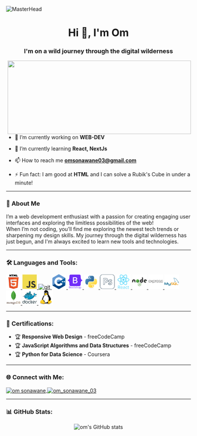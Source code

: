 ![MasterHead](https://i.pinimg.com/originals/83/b8/09/83b809857acd41a7bad4935b4734f9fc.gif)

<h1 align="center">Hi 👋, I'm Om</h1>
<h3 align="center">I'm on a wild journey through the digital wilderness</h3>

<img align="right" height="200" width="500" src="https://media.giphy.com/media/RbDKaczqWovIugyJmW/giphy.gif">

- 🔭 I’m currently working on **WEB-DEV**

- 🌱 I’m currently learning **React, NextJs**

- 📫 How to reach me **omsonawane03@gmail.com**

- ⚡ Fun fact: I am good at **HTML** and I can solve a Rubik's Cube in under a minute!

---

### 🌟 **About Me**

I’m a web development enthusiast with a passion for creating engaging user interfaces and exploring the limitless possibilities of the web!  
When I’m not coding, you’ll find me exploring the newest tech trends or sharpening my design skills. My journey through the digital wilderness has just begun, and I'm always excited to learn new tools and technologies.

---

### 🛠️ **Languages and Tools:**

<p align="left"> 
    <!-- Core Tech Stack -->
    <a href="https://www.w3.org/html/" target="_blank"> 
        <img src="https://raw.githubusercontent.com/devicons/devicon/master/icons/html5/html5-original-wordmark.svg" alt="html5" width="40" height="40"/> 
    </a> 
    <a href="https://developer.mozilla.org/en-US/docs/Web/JavaScript" target="_blank"> 
        <img src="https://raw.githubusercontent.com/devicons/devicon/master/icons/javascript/javascript-original.svg" alt="javascript" width="40" height="40"/> 
    </a> 
    <a href="https://git-scm.com/" target="_blank"> 
        <img src="https://www.vectorlogo.zone/logos/git-scm/git-scm-icon.svg" alt="git" width="40" height="40"/> 
    </a> 
    <a href="https://www.w3schools.com/cpp/" target="_blank"> 
        <img src="https://raw.githubusercontent.com/devicons/devicon/master/icons/cplusplus/cplusplus-original.svg" alt="cplusplus" width="40" height="40"/> 
    </a> 
    <a href="https://getbootstrap.com" target="_blank"> 
        <img src="https://raw.githubusercontent.com/devicons/devicon/master/icons/bootstrap/bootstrap-plain-wordmark.svg" alt="bootstrap" width="40" height="40"/> 
    </a> 
    <a href="https://www.python.org" target="_blank"> 
        <img src="https://raw.githubusercontent.com/devicons/devicon/master/icons/python/python-original.svg" alt="python" width="40" height="40"/> 
    </a> 
    <a href="https://www.photoshop.com/en" target="_blank"> 
        <img src="https://raw.githubusercontent.com/devicons/devicon/master/icons/photoshop/photoshop-line.svg" alt="photoshop" width="40" height="40"/> 
    </a>
    <!-- Software Engineering Skills -->
    <a href="https://reactjs.org/" target="_blank"> 
        <img src="https://raw.githubusercontent.com/devicons/devicon/master/icons/react/react-original-wordmark.svg" alt="react" width="40" height="40"/> 
    </a> 
    <a href="https://nodejs.org/en/" target="_blank"> 
        <img src="https://raw.githubusercontent.com/devicons/devicon/master/icons/nodejs/nodejs-original-wordmark.svg" alt="nodejs" width="40" height="40"/> 
    </a> 
    <a href="https://expressjs.com" target="_blank"> 
        <img src="https://raw.githubusercontent.com/devicons/devicon/master/icons/express/express-original-wordmark.svg" alt="express" width="40" height="40"/> 
    </a>
    <a href="https://www.mysql.com/" target="_blank"> 
        <img src="https://raw.githubusercontent.com/devicons/devicon/master/icons/mysql/mysql-original-wordmark.svg" alt="mysql" width="40" height="40"/> 
    </a> 
    <a href="https://www.mongodb.com/" target="_blank"> 
        <img src="https://raw.githubusercontent.com/devicons/devicon/master/icons/mongodb/mongodb-original-wordmark.svg" alt="mongodb" width="40" height="40"/> 
    </a>
    <a href="https://www.docker.com/" target="_blank"> 
        <img src="https://raw.githubusercontent.com/devicons/devicon/master/icons/docker/docker-original-wordmark.svg" alt="docker" width="40" height="40"/> 
    </a>
    <a href="https://www.linux.org/" target="_blank"> 
        <img src="https://raw.githubusercontent.com/devicons/devicon/master/icons/linux/linux-original.svg" alt="linux" width="40" height="40"/> 
    </a>
</p>

---

### 📜 **Certifications:**

- 🏆 **Responsive Web Design** - freeCodeCamp  
- 🏆 **JavaScript Algorithms and Data Structures** - freeCodeCamp  
- 🏆 **Python for Data Science** - Coursera

---

### 🌐 **Connect with Me:**

<p align="left">
    <a href="https://www.linkedin.com/in/om-sonawane-23bab11b8/" target="blank">
        <img align="center" src="https://raw.githubusercontent.com/rahuldkjain/github-profile-readme-generator/master/src/images/icons/Social/linked-in-alt.svg" alt="om sonawane" height="30" width="40" />
    </a>
    <a href="https://instagram.com/om_sonawane_03" target="blank">
        <img align="center" src="https://raw.githubusercontent.com/rahuldkjain/github-profile-readme-generator/master/src/images/icons/Social/instagram.svg" alt="om_sonawane_03" height="30" width="40" />
    </a>
</p>

---

### 📊 **GitHub Stats:**

<p align="center">
    <img src="https://github-readme-stats.vercel.app/api?username=om-sonawane&show_icons=true&theme=radical" alt="om's GitHub stats" />
</p>

<p align="center">
    <img src="https://github-read
